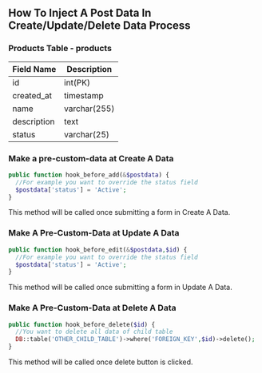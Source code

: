## How To Inject A Post Data In Create/Update/Delete Data Process

### Products Table - products
| Field Name | Description |
| ---------- | ------------|
| id | int(PK) |
| created_at | timestamp |
| name | varchar(255) |
| description | text |
| status | varchar(25) |

### Make a pre-custom-data at Create A Data
```php
public function hook_before_add(&$postdata) {  
  //For example you want to override the status field
  $postdata['status'] = 'Active';
}
```
This method will be called once submitting a form in Create A Data.

### Make A Pre-Custom-Data at Update A Data
```php
public function hook_before_edit(&$postdata,$id) {  
  //For example you want to override the status field
  $postdata['status'] = 'Active';
}
```
This method will be called once submitting a form in Update A Data.

### Make A Pre-Custom-Data at Delete A Data
```php
public function hook_before_delete($id) {  
  //You want to delete all data of child table
  DB::table('OTHER_CHILD_TABLE')->where('FOREIGN_KEY',$id)->delete();  
}
```
This method will be called once delete button is clicked.
